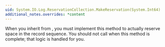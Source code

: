 ```yaml
---
uid: System.IO.Log.ReservationCollection.MakeReservation(System.Int64)
additional_notes.overrides: *content
---
```


<p>When you inherit from <xref href="System.IO.Log.ReservationCollection"></xref>, you must implement this method to actually reserve space in the record sequence. You should not call <xref href="System.IO.Log.ReservationCollection.ReservationMade(System.Int64)"></xref> when this method is complete; that logic is handled for you.</p>


